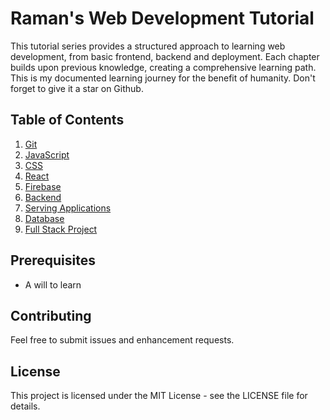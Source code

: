 # Raman's Web Development Tutorial

This tutorial series provides a structured approach to learning web development, from basic frontend, backend and deployment. Each chapter builds upon previous knowledge, creating a comprehensive learning path. This is my documented learning journey for the benefit of humanity. Don't forget to give it a star on Github.

## Table of Contents

1. [Git](./Chap%201-%20Introduction.md)
2. [JavaScript](./Chap%202-%20HTML.md)
3. [CSS](./Chap%203-%20CSS.md)
4. [React](./Chap%204-%20React.md)
5. [Firebase](./Chap%205-%20JavaScript.md)
6. [Backend](./Chap%206-%20Backend.md)
7. [Serving Applications](./Chap%207-%20Serving.md)
8. [Database](./Chap%208-%20Database.md)
9. [Full Stack Project](./Chap%209-%20Project.md)


## Prerequisites

- A will to learn

## Contributing

Feel free to submit issues and enhancement requests.

## License

This project is licensed under the MIT License - see the LICENSE file for details.